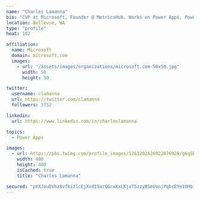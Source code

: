 ```yaml
---
name: "Charles Lamanna"
bio: "CVP at Microsoft, Founder @ MetricsHub. Works on Power Apps, Power Automate, Power Virtual Agent, Common Data Service and Dynamics 365."
location: Bellevue, WA
type: "profile"
heat: 102

affiliation:
  name: Microsoft
  domain: microsoft.com
  images:
    - url: "/assets/images/organizations/microsoft.com-50x50.jpg"
      width: 50
      height: 50

twitter:
  username: clamanna
  url: https://twitter.com/clamanna
  followers: 3752

linkedin:
  url: https://www.linkedin.com/in/charleslamanna

topics:
  - Power Apps

images:
  - url: https://pbs.twimg.com/profile_images/1263202626922876928/g6qGbHZ-_400x400.jpg
    width: 400
    height: 400
    isCached: true
    title: "Charles Lamanna"

secured: "pYXJouDVhz8vfkiJlcEjXxdI5orQGcxKxLKjxT5zzyBSeUonjPqbcEYe1UHbi399kn86R2LZC8/Cmw3GJJk+ExDF9IK/0IOJWOhZygGbAwoLro2z9sC5mhtHvgfMJ5eYuNq3zhufVwzlPm5ctzrJNjYwy8beNTSRp6G95kykfAhAVX391XWiql5ShE9QtgSb1NOLzdmqAEI2FgZVl4crKm+TQzWpBK3XVfZQcjpowUCEq97JU88U0F+uyljLuMMl849oHKq38W7CmcMaYIpRPClstNORzDZXWiQF+TEihSxkx6wLV8i0dXpk18ABAPJmsYF2p+ZL1dq0jfr274JP9IolRQ6LqAMLxjj8bbCkQ3y5s6Z1+YFBL/hlR2YEM76d9xwuFpZVqDLIlYnpagIlA0tmHZ4uGFmg/W+oOPNbBIw=;9Z4arun+Oq1Y0a1TSfzbCA=="
---
```


